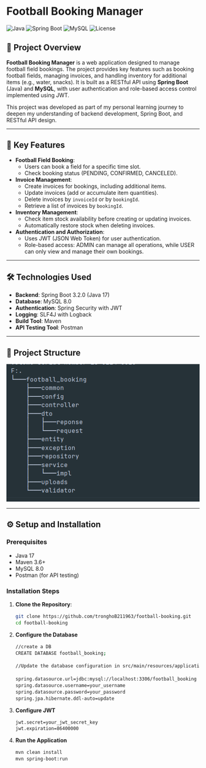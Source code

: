 # Football Booking Manager

![Java](https://img.shields.io/badge/Java-17-orange) ![Spring Boot](https://img.shields.io/badge/Spring%20Boot-3.0.0-brightgreen) ![MySQL](https://img.shields.io/badge/MySQL-8.0-blue) ![License](https://img.shields.io/badge/License-MIT-yellow)

## 📖 Project Overview

**Football Booking Manager** is a web application designed to manage football field bookings. The project provides key features such as booking football fields, managing invoices, and handling inventory for additional items (e.g., water, snacks). It is built as a RESTful API using **Spring Boot** (Java) and **MySQL**, with user authentication and role-based access control implemented using JWT.

This project was developed as part of my personal learning journey to deepen my understanding of backend development, Spring Boot, and RESTful API design.

---

## 🚀 Key Features

- **Football Field Booking**:
  - Users can book a field for a specific time slot.
  - Check booking status (PENDING, CONFIRMED, CANCELED).
- **Invoice Management**:
  - Create invoices for bookings, including additional items.
  - Update invoices (add or accumulate item quantities).
  - Delete invoices by `invoiceId` or by `bookingId`.
  - Retrieve a list of invoices by `bookingId`.
- **Inventory Management**:
  - Check item stock availability before creating or updating invoices.
  - Automatically restore stock when deleting invoices.
- **Authentication and Authorization**:
  - Uses JWT (JSON Web Token) for user authentication.
  - Role-based access: ADMIN can manage all operations, while USER can only view and manage their own bookings.

---

## 🛠 Technologies Used

- **Backend**: Spring Boot 3.2.0 (Java 17)
- **Database**: MySQL 8.0
- **Authentication**: Spring Security with JWT
- **Logging**: SLF4J with Logback
- **Build Tool**: Maven
- **API Testing Tool**: Postman

---

## 📂 Project Structure

![alt text](image.png)

---

## ⚙️ Setup and Installation

### Prerequisites

- Java 17
- Maven 3.6+
- MySQL 8.0
- Postman (for API testing)

### Installation Steps

1.  **Clone the Repository**:
    ```bash
    git clone https://github.com/tronghoB211963/football-booking.git
    cd football-booking
    ```
2.  **Configure the Database**

    ```bash
    //create a DB
    CREATE DATABASE football_booking;

    //Update the database configuration in src/main/resources/application.properties:

    spring.datasource.url=jdbc:mysql://localhost:3306/football_booking
    spring.datasource.username=your_username
    spring.datasource.password=your_password
    spring.jpa.hibernate.ddl-auto=update
    ```

3.  **Configure JWT**
    ```bash
    jwt.secret=your_jwt_secret_key
    jwt.expiration=86400000
    ```
4.  **Run the Application**
    ```bash
    mvn clean install
    mvn spring-boot:run
